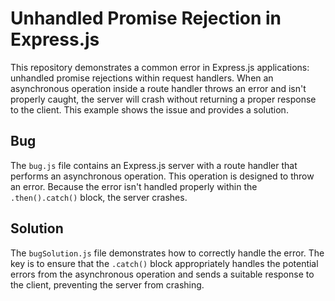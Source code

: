 # Unhandled Promise Rejection in Express.js

This repository demonstrates a common error in Express.js applications: unhandled promise rejections within request handlers.  When an asynchronous operation inside a route handler throws an error and isn't properly caught, the server will crash without returning a proper response to the client.  This example shows the issue and provides a solution.

## Bug

The `bug.js` file contains an Express.js server with a route handler that performs an asynchronous operation.  This operation is designed to throw an error. Because the error isn't handled properly within the `.then().catch()` block, the server crashes.

## Solution

The `bugSolution.js` file demonstrates how to correctly handle the error. The key is to ensure that the `.catch()` block appropriately handles the potential errors from the asynchronous operation and sends a suitable response to the client, preventing the server from crashing.